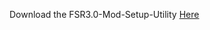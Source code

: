 Download the FSR3.0-Mod-Setup-Utility [Here](https://sharemods.com/fxwlkio44fvn/FSR3_v1.9.1.rar.html)